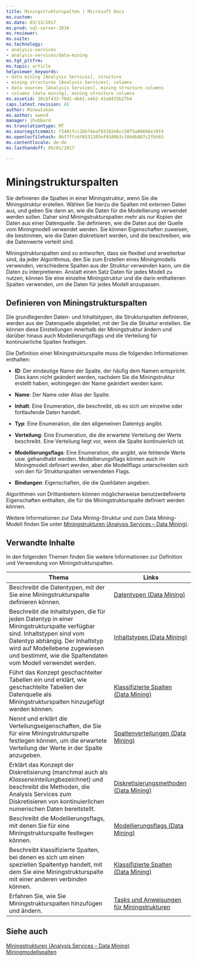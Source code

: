 ```yaml
---
title: Miningstrukturspalten | Microsoft Docs
ms.custom: 
ms.date: 03/13/2017
ms.prod: sql-server-2016
ms.reviewer: 
ms.suite: 
ms.technology:
- analysis-services
- analysis-services/data-mining
ms.tgt_pltfrm: 
ms.topic: article
helpviewer_keywords:
- data mining [Analysis Services], structure
- mining structures [Analysis Services], columns
- data sources [Analysis Services], mining structure columns
- columns [data mining], mining structure columns
ms.assetid: 20cbf433-70d1-4b61-a462-41a8435b27b4
caps.latest.revision: 41
author: Minewiskan
ms.author: owend
manager: jhubbard
ms.translationtype: MT
ms.sourcegitcommit: f3481fcc2bb74eaf93182e6cc58f5a06666e10f4
ms.openlocfilehash: 0bf7ffc6f8531385ef9100b3c104db887c2fb565
ms.contentlocale: de-de
ms.lasthandoff: 09/01/2017

---
```

# <a name="mining-structure-columns"></a>Miningstrukturspalten
  Sie definieren die Spalten in einer Miningstruktur, wenn Sie die Miningstruktur erstellen. Wählen Sie hierzu die Spalten mit externen Daten aus, und geben Sie dann an, wie die Daten für die Modellierung verwendet werden sollen. Daher sind Miningstrukturspalten mehr als nur Kopien der Daten aus einer Datenquelle. Sie definieren, wie die Daten aus der Quelle vom Miningmodell verwendet werden. Sie können Eigenschaften zuweisen, die bestimmen, wie die Daten diskretisiert werden, und die beschreiben, wie die Datenwerte verteilt sind.  
  
 Miningstrukturspalten sind so entworfen, dass sie flexibel und erweiterbar sind, da jeder Algorithmus, den Sie zum Erstellen eines Miningmodells verwenden, verschiedene Spalten aus der Struktur verwenden kann, um die Daten zu interpretieren. Anstatt einen Satz Daten für jedes Modell zu nutzen, können Sie eine einzelne Miningstruktur und die darin enthaltenen Spalten verwenden, um die Daten für jedes Modell anzupassen.  
  
## <a name="defining-mining-structure-columns"></a>Definieren von Miningstrukturspalten  
 Die grundlegenden Daten- und Inhaltstypen, die Strukturspalten definieren, werden aus der Datenquelle abgeleitet, mit der Sie die Struktur erstellen. Sie können diese Einstellungen innerhalb der Miningstruktur ändern und darüber hinaus auch Modellierungsflags und die Verteilung für kontinuierliche Spalten festlegen.  
  
 Die Definition einer Miningstrukturspalte muss die folgenden Informationen enthalten:  
  
-   **ID**: Der eindeutige Name der Spalte, der häufig dem Namen entspricht. Dies kann nicht geändert werden, nachdem Sie die Miningstruktur erstellt haben, wohingegen der Name geändert werden kann.  
  
-   **Name**: Der Name oder Alias der Spalte.  
  
-   **Inhalt**: Eine Enumeration, die beschreibt, ob es sich um einzelne oder fortlaufende Daten handelt.  
  
-   **Typ**: Eine Enumeration, die den allgemeinen Datentyp angibt.  
  
-   **Verteilung**: Eine Enumeration, die die erwartete Verteilung der Werte beschreibt. Eine Verteilung liegt vor, wenn die Spalte kontinuierlich ist.  
  
-   **Modellierungsflags**: Eine Enumeration, die angibt, wie fehlende Werte usw. gehandhabt werden. Modellierungsflags können auch im Miningmodell definiert werden, aber die Modellflags unterscheiden sich von den für Strukturspalten verwendeten Flags.  
  
-   **Bindungen**: Eigenschaften, die die Quelldaten angeben.  
  
 Algorithmen von Drittanbietern können möglicherweise benutzerdefinierte Eigenschaften enthalten, die für die Miningstrukturspalte definiert werden können.  
  
 Weitere Informationen zur Data Mining-Struktur und zum Data Mining-Modell finden Sie unter [Miningstrukturen &#40;Analysis Services – Data Mining&#41;](../../analysis-services/data-mining/mining-structures-analysis-services-data-mining.md).  
  
## <a name="related-content"></a>Verwandte Inhalte  
 In den folgenden Themen finden Sie weitere Informationen zur Definition und Verwendung von Miningstrukturspalten.  
  
|Thema|Links|  
|-----------|-----------|  
|Beschreibt die Datentypen, mit der Sie eine Miningstrukturspalte definieren können.|[Datentypen &#40;Data Mining&#41;](../../analysis-services/data-mining/data-types-data-mining.md)|  
|Beschreibt die Inhaltstypen, die für jeden Datentyp in einer Miningstrukturspalte verfügbar sind. Inhaltstypen sind vom Datentyp abhängig. Der Inhaltstyp wird auf Modellebene zugewiesen und bestimmt, wie die Spaltendaten vom Modell verwendet werden.|[Inhaltstypen &#40;Data Mining&#41;](../../analysis-services/data-mining/content-types-data-mining.md)|  
|Führt das Konzept geschachtelter Tabellen ein und erklärt, wie geschachtelte Tabellen der Datenquelle als Miningstrukturspalten hinzugefügt werden können.|[Klassifizierte Spalten &#40;Data Mining&#41;](../../analysis-services/data-mining/classified-columns-data-mining.md)|  
|Nennt und erklärt die Verteilungseigenschaften, die Sie für eine Miningstrukturspalte festlegen können, um die erwartete Verteilung der Werte in der Spalte anzugeben.|[Spaltenverteilungen &#40;Data Mining&#41;](../../analysis-services/data-mining/column-distributions-data-mining.md)|  
|Erklärt das Konzept der Diskretisierung (manchmal auch als *Klasseneinteilung*bezeichnet) und beschreibt die Methoden, die Analysis Services zum Diskretisieren von kontinuierlichen numerischen Daten bereitstellt.|[Diskretisierungsmethoden &#40;Data Mining&#41;](../../analysis-services/data-mining/discretization-methods-data-mining.md)|  
|Beschreibt die Modellierungsflags, mit denen Sie für eine Miningstrukturspalte festlegen können.|[Modellierungsflags &#40;Data Mining&#41;](../../analysis-services/data-mining/modeling-flags-data-mining.md)|  
|Beschreibt klassifizierte Spalten, bei denen es sich um einen speziellen Spaltentyp handelt, mit dem Sie eine Miningstrukturspalte mit einer anderen verbinden können.|[Klassifizierte Spalten &#40;Data Mining&#41;](../../analysis-services/data-mining/classified-columns-data-mining.md)|  
|Erfahren Sie, wie Sie Miningstrukturspalten hinzufügen und ändern.|[Tasks und Anweisungen für Miningstrukturen](../../analysis-services/data-mining/mining-structure-tasks-and-how-tos.md)|  
  
## <a name="see-also"></a>Siehe auch  
 [Miningstrukturen &#40;Analysis Services – Data Mining&#41;](../../analysis-services/data-mining/mining-structures-analysis-services-data-mining.md)   
 [Miningmodellspalten](../../analysis-services/data-mining/mining-model-columns.md)  
  
  
